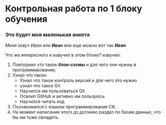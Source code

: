 # Контрольная работа по 1 блоку обучения

### Это будет моя маленькая анкета

*Меня зовут Иван* или **Иван** или еще можно вот так ***Иван***

Что же интересного я извучил в этом блоке?  извучил:

1. Повториил что такое ***блок-схемы*** и для чего они нужны в программировании;
2. Узнал что такое:
    * Узнал что такое контроль версий и для чего это нужно
    * узнал что такое Git
    * Научился им пользоваться Git
    * Освоил GitHub и активно им пользуюсь
    * Научился читать код
3. Познакомился с языком программирования C#;
4. На момент написания этого дз догоняю раздел по базам данных, что бы им тоже овладеть.

